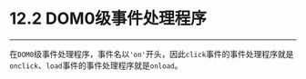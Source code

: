 # 12.2 DOM0级事件处理程序

---

在`DOM0`级事件处理程序，事件名以`'on'`开头，因此`click`事件的事件处理程序就是`onclick`、`load`事件的事件处理程序就是`onload`。

